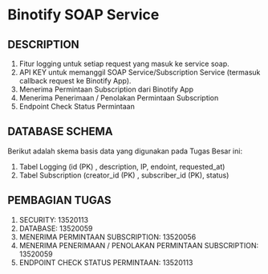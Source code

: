 # Binotify SOAP Service

## DESCRIPTION

1. Fitur logging untuk setiap request yang masuk ke service soap.
2. API KEY untuk memanggil SOAP Service/Subscription Service (termasuk callback request ke Binotify App).
3. Menerima Permintaan Subscription dari Binotify App
4. Menerima Penerimaan / Penolakan Permintaan Subscription
5. Endpoint Check Status Permintaan

## DATABASE SCHEMA

Berikut adalah skema basis data yang digunakan pada Tugas Besar ini:

1. Tabel Logging (id (PK) , description, IP, endoint, requested_at)
2. Tabel Subscription (creator_id (PK) , subscriber_id (PK), status)

## PEMBAGIAN TUGAS

1. SECURITY: 13520113
2. DATABASE: 13520059
3. MENERIMA PERMINTAAN SUBSCRIPTION: 13520056
4. MENERIMA PENERIMAAN / PENOLAKAN PERMINTAAN SUBSCRIPTION: 13520059
5. ENDPOINT CHECK STATUS PERMINTAAN: 13520113
